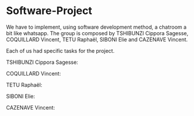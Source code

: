 # Software-Project
We have to implement, using software development method, a chatroom a bit like whatsapp. 
The group is composed by TSHIBUNZI Cippora Sagesse, COQUILLARD Vincent, TETU Raphaël, SIBONI Elie and CAZENAVE Vincent.

Each of us had specific tasks for the project.

TSHIBUNZI Cippora Sagesse:

COQUILLARD Vincent:

TETU Raphaël:

SIBONI Elie:

CAZENAVE Vincent:
